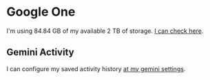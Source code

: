 # Google One

I'm using 84.84 GB of my available 2 TB of storage. [I can check here](https://one.google.com/storage).

## Gemini Activity

I can configure my saved activity history [at my gemini settings](https://myactivity.google.com/product/gemini).
